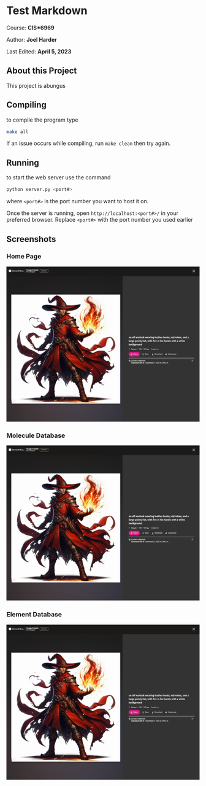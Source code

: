 # Test Markdown
Course: **CIS\*6969**

Author: **Joel Harder**

Last Edited: **April 5, 2023**

## About this Project

This project is abungus

## Compiling
to compile the program type
```bash
make all
``` 
If an issue occurs while compiling, run `make clean` then try again.

## Running
to start the web server use the command 
```bash
python server.py <port#>
``` 
where `<port#>` is the port number you want to host it on.

Once the server is running, open `http://localhost:<port#>/` in your preferred browser. Replace `<port#>` with the port number you used earlier

## Screenshots

### Home Page
![A screenshot of the home page](../img/screenshots/bing_ai_for_dnd.png?raw=true "Home Page")

### Molecule Database
![A screenshot of the page that lists all molecules in the database](../img/screenshots/bing_ai_for_dnd.png?raw=true "Molecule Database")

### Element Database
![A screenshot of the page that lists all elements in the database](../img/screenshots/bing_ai_for_dnd.png?raw=true "Element Database")